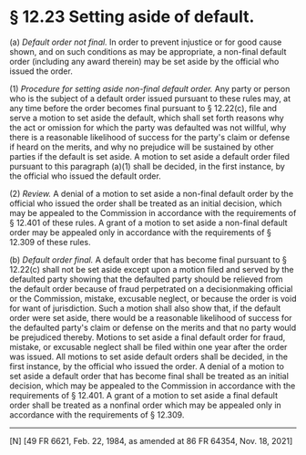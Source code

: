 # § 12.23   Setting aside of default.

(a) *Default order not final.* In order to prevent injustice or for good cause shown, and on such conditions as may be appropriate, a non-final default order (including any award therein) may be set aside by the official who issued the order.


(1) *Procedure for setting aside non-final default order.* Any party or person who is the subject of a default order issued pursuant to these rules may, at any time before the order becomes final pursuant to § 12.22(c), file and serve a motion to set aside the default, which shall set forth reasons why the act or omission for which the party was defaulted was not willful, why there is a reasonable likelihood of success for the party's claim or defense if heard on the merits, and why no prejudice will be sustained by other parties if the default is set aside. A motion to set aside a default order filed pursuant to this paragraph (a)(1) shall be decided, in the first instance, by the official who issued the default order.


(2) *Review.* A denial of a motion to set aside a non-final default order by the official who issued the order shall be treated as an initial decision, which may be appealed to the Commission in accordance with the requirements of § 12.401 of these rules. A grant of a motion to set aside a non-final default order may be appealed only in accordance with the requirements of § 12.309 of these rules.


(b) *Default order final.* A default order that has become final pursuant to § 12.22(c) shall not be set aside except upon a motion filed and served by the defaulted party showing that the defaulted party should be relieved from the default order because of fraud perpetrated on a decisionmaking official or the Commission, mistake, excusable neglect, or because the order is void for want of jurisdiction. Such a motion shall also show that, if the default order were set aside, there would be a reasonable likelihood of success for the defaulted party's claim or defense on the merits and that no party would be prejudiced thereby. Motions to set aside a final default order for fraud, mistake, or excusable neglect shall be filed within one year after the order was issued. All motions to set aside default orders shall be decided, in the first instance, by the official who issued the order. A denial of a motion to set aside a default order that has become final shall be treated as an initial decision, which may be appealed to the Commission in accordance with the requirements of § 12.401. A grant of a motion to set aside a final default order shall be treated as a nonfinal order which may be appealed only in accordance with the requirements of § 12.309.



---

[N] [49 FR 6621, Feb. 22, 1984, as amended at 86 FR 64354, Nov. 18, 2021]




